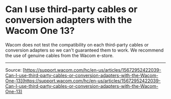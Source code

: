 # Can I use third-party cables or conversion adapters with the Wacom One 13?

Wacom does not test the compatibility on each third-party cables or conversion adapters so we can't guaranteed them to work.
We recommend the use of genuine cables from the Wacom e-store.

---
Source: [https://support.wacom.com/hc/en-us/articles/15672952422039-Can-I-use-third-party-cables-or-conversion-adapters-with-the-Wacom-One-13](https://support.wacom.com/hc/en-us/articles/15672952422039-Can-I-use-third-party-cables-or-conversion-adapters-with-the-Wacom-One-13)
